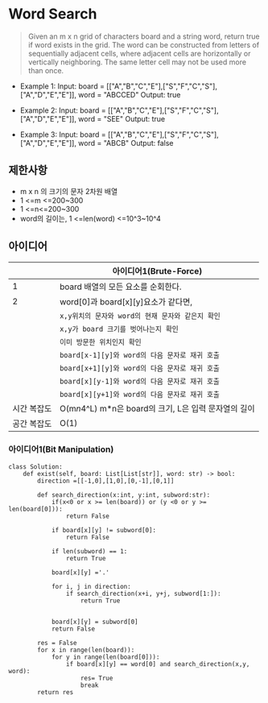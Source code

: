 # Word Search

>Given an m x n grid of characters board and a string word, return true if word exists in the grid. The word can be constructed from letters of sequentially adjacent cells, where adjacent cells are horizontally or vertically neighboring. The same letter cell may not be used more than once.


-  Example 1:
Input: board = [["A","B","C","E"],["S","F","C","S"],["A","D","E","E"]], word = "ABCCED"
Output: true

- Example 2: 
Input: board = [["A","B","C","E"],["S","F","C","S"],["A","D","E","E"]], word = "SEE"
Output: true

- Example 3: 
Input: board = [["A","B","C","E"],["S","F","C","S"],["A","D","E","E"]], word = "ABCB"
Output: false

## 제한사항
- m x n 의 크기의 문자 2차원 배열
- 1 <=m <=200~300
- 1 <=n<=200~300
- word의 길이는, 1 <=len(word) <=10^3~10^4



## 아이디어 

| |아이디어1(Brute-Force) |
|----------------|-------------------------------|
|1 |board 배열의 모든 요소를 순회한다.|
|2 |word[0]과 board[x][y]요소가 같다면, |
|  |`x,y위치의 문자와 word의 현재 문자와 같은지 확인`|
|  |`x,y가 board 크기를 벗어나는지 확인` |
|  |`이미 방문한 위치인지 확인`|
|  |`board[x-1][y]와 word의 다음 문자로 재귀 호출`|
|  |`board[x+1][y]와 word의 다음 문자로 재귀 호출`|
|  |`board[x][y-1]와 word의 다음 문자로 재귀 호출`|
|  |`board[x][y+1]와 word의 다음 문자로 재귀 호출`|
|시간 복잡도|O(m*n*4^L) m*n은 board의 크기, L은 입력 문자열의 길이|
|공간 복잡도|O(1) |



### 아이디어1(Bit Manipulation)

```
class Solution:
    def exist(self, board: List[List[str]], word: str) -> bool:
        direction =[[-1,0],[1,0],[0,-1],[0,1]]
        
        def search_direction(x:int, y:int, subword:str):
            if(x<0 or x >= len(board)) or (y <0 or y >= len(board[0])):
                return False
            
            if board[x][y] != subword[0]:
                return False
            
            if len(subword) == 1:
                return True
            
            board[x][y] ='.'
            
            for i, j in direction:
                if search_direction(x+i, y+j, subword[1:]):
                    return True
                
            
            board[x][y] = subword[0]
            return False
        
        res = False
        for x in range(len(board)):
            for y in range(len(board[0])):
                if board[x][y] == word[0] and search_direction(x,y, word):
                    res= True
                    break
        return res        

```